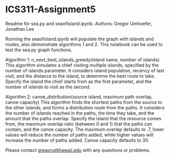 # ICS311-Assignment5

Readme for sea.py and seaofisland.ipynb. Authors: Gregor Umhoefer, Jonathan Lee

Running the seaofisland.ipynb will populate the graph with islands and routes, also demonstrate algorithms 1 and 2. This notebook can be used to test the sea.py graph functions.

Algorithm 1: n_next_best_islands_greedy(island name, number of islands)
  This algorithm simulates a chief visiting multiple islands, specified by the number of islands parameter. It considers island population, recency of last visit, and the distance to the island, to determine the best route to take. Specify the island the chief starts from as the first parameter, and the number of islands to visit as the second.

Algorithm 2: canoe_distribution(source island, maximum path overlap, canoe capacity)
  This algorithm finds the shortest paths from the source to the other islands, and forms a distribution route from the paths. It considers the number of islands reached in the paths, the time they take, and the amount that the paths overlap. Specify the island that the resource comes from, the maximum overlap ratio (between 0 and 1) that the paths can contain, and the canoe capacity. The maximum overlap defaults to .7, lower values will reduce the number of paths added, while higher values will increase the number of paths added. Canoe capacity defaults to 30.

Please contact gregoru@hawaii.edu with any questions or problems.
